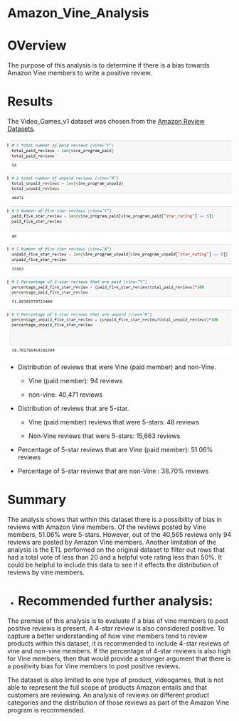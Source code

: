# Amazon_Vine_Analysis

# OVerview
The purpose of this analysis is to determine if there is a bias towards Amazon Vine members to write a positive review.

# Results

The Video_Games_v1 dataset was chosen from the [Amazon Review Datasets](https://s3.amazonaws.com/amazon-reviews-pds/tsv/index.txt).



![image](https://github.com/courtneysims/Amazon_Vine_Analysis/blob/bd44867aeb3f090cfd1dcc51f34a44ef61a34613/Resources/reviews_distribution_vine_non_vine.PNG)

* Distribution of reviews that were Vine (paid member) and non-Vine.

    * Vine (paid member): 94 reviews

    * non-vine: 40,471 reviews

*  Distribution of reviews that are 5-star.

    * Vine (paid member) reviews that were 5-stars: 48 reviews

    * Non-Vine  reviews that were 5-stars: 15,663 reviews


* Percentage of 5-star reviews that are Vine (paid member): 51.06% reviews

* Percentage of 5-star reviews that are non-Vine : 38.70% reviews




# Summary

The analysis shows that within this dataset there is a possibility of bias in reviews with Amazon Vine members. Of the reviews posted by Vine members, 51.06% were 5-stars. However, out of the 40,565 reviews only 94 reviews are posted by Amazon Vine members. Another limitation of the analysis is the ETL performed on the original dataset to filter out rows that had a total vote of less than 20 and a helpful vote rating less than 50%. It could be helpful to include this data to see if it effects the distribution of reviews by vine members. 

* # Recommended further analysis:
The premise of this analysis is to evaluate if a bias of vine members to post positive reviews is present. A 4-star review is also considered positive. To capture a better understanding of how vine members tend to review products within this dataset, it is recommended to include 4-star reviews of vine and non-vine members. If the percentage of 4-star reviews is also high for Vine members, then that would provide a stronger argument that there is a positivity bias for Vine members to post positive reviews.

The dataset is also limited to one type of product, videogames, that is not able to represent the full scope of products Amazon entails and that customers are reviewing. An analysis of reviews on different product categories and the distribution of those reviews as part of the Amazon Vine program is recommended. 

